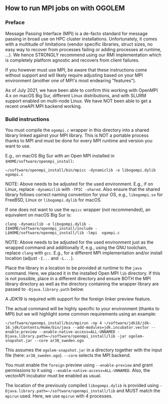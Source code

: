 ## How to run MPI jobs on with OGOLEM
### Preface
Message Passing Interface (MPI) is a de-facto standard for message passing in broad use on HPC cluster installations. Unfortunately, it comes with a multitude of limitations (vendor specific libraries, struct sizes, no easy way to recover from processes failing or adding processes at runtime, ...). We hence STRONGLY recommend using our RMI implementation which is completely platform agnostic and recovers from client failures.

If you however must use MPI, be aware that these instructions come without support and will likely require adjusting based on your MPI environment (another one of MPI's most endearing "features"). 

As of July 2021, we have been able to confirm this working with OpenMPI 4.x on macOS Big Sur, different Linux distributions, and with SLURM support enabled on multi-node Linux. We have NOT been able to get a recent oneAPI MPI backend working.

### Build instructions
You must compile the `ogompi.c` wrapper in this directory into a shared library linked against your MPI library. This is NOT a portable process thanks to MPI and must be done for every MPI runtime and version you want to use.

E.g., on macOS Big Sur with an Open MPI installed in `$HOME/software/openmpi_install`:
```
~/software/openmpi_install/bin/mpicc -dynamiclib -o libogompi.dylib ogompi.c 
```
NOTE: Above needs to be adjusted for the used environment. E.g., if on Linux, replace `-dynamiclib` with `-fPIC -shared`. Also ensure that the shared library follows correct naming convention for your OS, e.g., `libogompi.so` for FreeBSD, Linux or `libogompi.dylib` for macOS.

If one does not want to use the `mpicc` wrapper (not recommended), an equivalent on macOS Big Sur is:
```
clang -dynamiclib -o libogompi.dylib -I$HOME/software/openmpi_install/include -L$HOME/software/openmpi_install/lib -lmpi  ogompi.c
```
NOTE: Above needs to be adjusted for the used environment just as the wrapped command and additionally if, e.g., using the GNU toolchain, replace `clang` with `gcc`. E.g., for a different MPI implementation and/or install location (adjust `-I...` and `-L...`).

Place the library in a location to be provided at runtime to the `java` command. Here, we placed it in the installed Open MPI `lib` directory. If this is not possible, place in a different directory and ensure BOTH the MPI library directory as well as the directory containing the wrapper library are passed to `-Djava.library.path` below.

A JDK19 is required with support for the foreign linker preview feature.

The actual command will be highly specific to your environment (thanks to MPI) but we will highlight some common requirements using an example:

```
~/software/openmpi_install/bin/mpirun -np 4 ~/software/jdk16/jdk-16.jdk/Contents/Home/bin/java --add-modules=jdk.incubator.vector --enable-preview --enable-native-access=ALL-UNNAMED -Djava.library.path=~/software/openmpi_install/lib -jar ogolem-snapshot.jar --core ar38_sweden.ogo
```

This assumes the `ogolem-snapshot.jar` in a directory together with the input file (here: `ar38_sweden.ogo`). `--core` selects the MPI backend.

You must enable the `foreign` preview using `--enable-preview` and grant permissions to it using `--enable-native-access=ALL-UNNAMED`. Also, the vectorAPI incubator must be enabled as usual.

The location of the previously compiled `libogompi.dylib` is provided using `-Djava.library.path=~/software/openmpi_install/lib` and MUST match the `mpirun` used. Here, we use `mpirun` with 4  processes.
